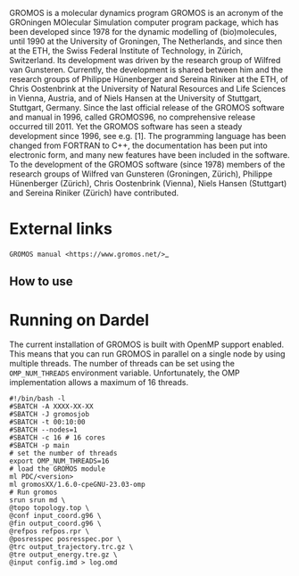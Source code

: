 GROMOS is a molecular dynamics program
GROMOS is an acronym of the GROningen MOlecular Simulation computer program package, which has been developed since 1978 for the dynamic modelling of (bio)molecules, until 1990 at the University of Groningen, The Netherlands, and since then at the ETH, the Swiss Federal Institute of Technology, in Zürich, Switzerland. Its development was driven by the research group of Wilfred van Gunsteren. Currently, the development is shared between him and the research groups of Philippe Hünenberger and Sereina Riniker at the ETH, of Chris Oostenbrink at the University of Natural Resources and Life Sciences in Vienna, Austria, and of Niels Hansen at the University of Stuttgart, Stuttgart, Germany.
Since the last official release of the GROMOS software and manual in 1996, called GROMOS96, no comprehensive release occurred till 2011. Yet the GROMOS software has seen a steady development since 1996, see e.g. [1]. The programming language has been changed from FORTRAN to C++, the documentation has been put into electronic form, and many new features have been included in the software.
To the development of the GROMOS software (since 1978) members of the research groups of Wilfred van Gunsteren (Groningen, Zürich), Philippe Hünenberger (Zürich), Chris Oostenbrink (Vienna), Niels Hansen (Stuttgart) and Sereina Riniker (Zürich) have contributed.

# External links
`GROMOS manual <https://www.gromos.net/>`_


## How to use


# Running on Dardel
The current installation of GROMOS is built with OpenMP support
enabled. This means that you can run GROMOS in parallel on a single
node by using multiple threads. The number of threads can be set using
the `OMP_NUM_THREADS` environment variable.
Unfortunately, the OMP implementation allows a maximum of 16 threads.
```
#!/bin/bash -l
#SBATCH -A XXXX-XX-XX
#SBATCH -J gromosjob
#SBATCH -t 00:10:00
#SBATCH --nodes=1
#SBATCH -c 16 # 16 cores
#SBATCH -p main
# set the number of threads
export OMP_NUM_THREADS=16
# load the GROMOS module
ml PDC/<version>
ml gromosXX/1.6.0-cpeGNU-23.03-omp
# Run gromos
srun srun md \
@topo topology.top \
@conf input_coord.g96 \
@fin output_coord.g96 \
@refpos refpos.rpr \
@posresspec posresspec.por \
@trc output_trajectory.trc.gz \
@tre output_energy.tre.gz \
@input config.imd > log.omd
```